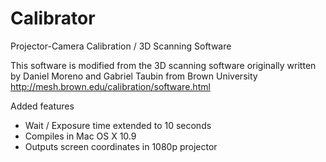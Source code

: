 Calibrator
==============

Projector-Camera Calibration / 3D Scanning Software

This software is modified from the 3D scanning software originally written by Daniel Moreno and Gabriel Taubin from Brown University
http://mesh.brown.edu/calibration/software.html

Added features
* Wait / Exposure time extended to 10 seconds
* Compiles in Mac OS X 10.9
* Outputs screen coordinates in 1080p projector
